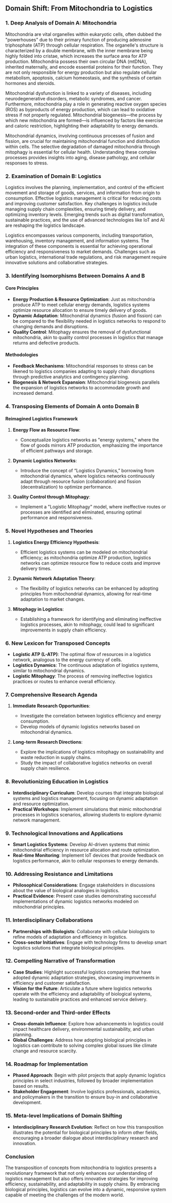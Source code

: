 ## Domain Shift: From Mitochondria to Logistics

### 1. Deep Analysis of Domain A: Mitochondria

Mitochondria are vital organelles within eukaryotic cells, often dubbed the "powerhouses" due to their primary function of producing adenosine triphosphate (ATP) through cellular respiration. The organelle's structure is characterized by a double membrane, with the inner membrane being highly folded into cristae, which increases the surface area for ATP production. Mitochondria possess their own circular DNA (mtDNA), inherited maternally, and encode essential proteins for their function. They are not only responsible for energy production but also regulate cellular metabolism, apoptosis, calcium homeostasis, and the synthesis of certain hormones and steroids.

Mitochondrial dysfunction is linked to a variety of diseases, including neurodegenerative disorders, metabolic syndromes, and cancer. Furthermore, mitochondria play a role in generating reactive oxygen species (ROS) as byproducts of energy production, which can lead to oxidative stress if not properly regulated. Mitochondrial biogenesis—the process by which new mitochondria are formed—is influenced by factors like exercise and caloric restriction, highlighting their adaptability to energy demands.

Mitochondrial dynamics, involving continuous processes of fusion and fission, are crucial for maintaining mitochondrial function and distribution within cells. The selective degradation of damaged mitochondria through mitophagy is essential for cellular health. Understanding these complex processes provides insights into aging, disease pathology, and cellular responses to stress.

### 2. Examination of Domain B: Logistics

Logistics involves the planning, implementation, and control of the efficient movement and storage of goods, services, and information from origin to consumption. Effective logistics management is critical for reducing costs and improving customer satisfaction. Key challenges in logistics include managing supply chain complexities, ensuring timely delivery, and optimizing inventory levels. Emerging trends such as digital transformation, sustainable practices, and the use of advanced technologies like IoT and AI are reshaping the logistics landscape.

Logistics encompasses various components, including transportation, warehousing, inventory management, and information systems. The integration of these components is essential for achieving operational efficiency and responsiveness to market demands. Challenges such as urban logistics, international trade regulations, and risk management require innovative solutions and collaborative strategies.

### 3. Identifying Isomorphisms Between Domains A and B

#### Core Principles
- **Energy Production & Resource Optimization**: Just as mitochondria produce ATP to meet cellular energy demands, logistics systems optimize resource allocation to ensure timely delivery of goods.
- **Dynamic Adaptation**: Mitochondrial dynamics (fusion and fission) can be compared to the flexibility needed in logistics networks to respond to changing demands and disruptions.
- **Quality Control**: Mitophagy ensures the removal of dysfunctional mitochondria, akin to quality control processes in logistics that manage returns and defective products.

#### Methodologies
- **Feedback Mechanisms**: Mitochondrial responses to stress can be likened to logistics companies adapting to supply chain disruptions through predictive analytics and contingency planning.
- **Biogenesis & Network Expansion**: Mitochondrial biogenesis parallels the expansion of logistics networks to accommodate growth and increased demand.

### 4. Transposing Elements of Domain A onto Domain B

#### Reimagined Logistics Framework
1. **Energy Flow as Resource Flow**:
   - Conceptualize logistics networks as "energy systems," where the flow of goods mirrors ATP production, emphasizing the importance of efficient pathways and storage.

2. **Dynamic Logistics Networks**:
   - Introduce the concept of “Logistics Dynamics,” borrowing from mitochondrial dynamics, where logistics networks continuously adapt through resource fusion (collaboration) and fission (decentralization) to optimize performance.

3. **Quality Control through Mitophagy**:
   - Implement a "Logistic Mitophagy" model, where ineffective routes or processes are identified and eliminated, ensuring optimal performance and responsiveness.

### 5. Novel Hypotheses and Theories

1. **Logistics Energy Efficiency Hypothesis**:
   - Efficient logistics systems can be modeled on mitochondrial efficiency; as mitochondria optimize ATP production, logistics networks can optimize resource flow to reduce costs and improve delivery times.

2. **Dynamic Network Adaptation Theory**:
   - The flexibility of logistics networks can be enhanced by adopting principles from mitochondrial dynamics, allowing for real-time adaptation to market changes.

3. **Mitophagy in Logistics**:
   - Establishing a framework for identifying and eliminating ineffective logistics processes, akin to mitophagy, could lead to significant improvements in supply chain efficiency.

### 6. New Lexicon for Transposed Concepts

- **Logistic ATP (L-ATP)**: The optimal flow of resources in a logistics network, analogous to the energy currency of cells.
- **Logistics Dynamics**: The continuous adaptation of logistics systems, similar to mitochondrial dynamics.
- **Logistic Mitophagy**: The process of removing ineffective logistics practices or routes to enhance overall efficiency.

### 7. Comprehensive Research Agenda

1. **Immediate Research Opportunities**:
   - Investigate the correlation between logistics efficiency and energy consumption.
   - Develop models of dynamic logistics networks based on mitochondrial dynamics.

2. **Long-term Research Directions**:
   - Explore the implications of logistics mitophagy on sustainability and waste reduction in supply chains.
   - Study the impact of collaborative logistics networks on overall supply chain resilience.

### 8. Revolutionizing Education in Logistics

- **Interdisciplinary Curriculum**: Develop courses that integrate biological systems and logistics management, focusing on dynamic adaptation and resource optimization.
- **Practical Workshops**: Implement simulations that mimic mitochondrial processes in logistics scenarios, allowing students to explore dynamic network management.

### 9. Technological Innovations and Applications

- **Smart Logistics Systems**: Develop AI-driven systems that mimic mitochondrial efficiency in resource allocation and route optimization.
- **Real-time Monitoring**: Implement IoT devices that provide feedback on logistics performance, akin to cellular responses to energy demands.

### 10. Addressing Resistance and Limitations

- **Philosophical Considerations**: Engage stakeholders in discussions about the value of biological analogies in logistics.
- **Practical Evidence**: Present case studies demonstrating successful implementations of dynamic logistics networks modeled on mitochondrial principles.

### 11. Interdisciplinary Collaborations

- **Partnerships with Biologists**: Collaborate with cellular biologists to refine models of adaptation and efficiency in logistics.
- **Cross-sector Initiatives**: Engage with technology firms to develop smart logistics solutions that integrate biological principles.

### 12. Compelling Narrative of Transformation

- **Case Studies**: Highlight successful logistics companies that have adopted dynamic adaptation strategies, showcasing improvements in efficiency and customer satisfaction.
- **Vision for the Future**: Articulate a future where logistics networks operate with the efficiency and adaptability of biological systems, leading to sustainable practices and enhanced service delivery.

### 13. Second-order and Third-order Effects

- **Cross-domain Influence**: Explore how advancements in logistics could impact healthcare delivery, environmental sustainability, and urban planning.
- **Global Challenges**: Address how adopting biological principles in logistics can contribute to solving complex global issues like climate change and resource scarcity.

### 14. Roadmap for Implementation

- **Phased Approach**: Begin with pilot projects that apply dynamic logistics principles in select industries, followed by broader implementation based on results.
- **Stakeholder Engagement**: Involve logistics professionals, academics, and policymakers in the transition to ensure buy-in and collaborative development.

### 15. Meta-level Implications of Domain Shifting

- **Interdisciplinary Research Evolution**: Reflect on how this transposition illustrates the potential for biological principles to inform other fields, encouraging a broader dialogue about interdisciplinary research and innovation.

### Conclusion

The transposition of concepts from mitochondria to logistics presents a revolutionary framework that not only enhances our understanding of logistics management but also offers innovative strategies for improving efficiency, sustainability, and adaptability in supply chains. By embracing biological principles, logistics can evolve into a dynamic, responsive system capable of meeting the challenges of the modern world.